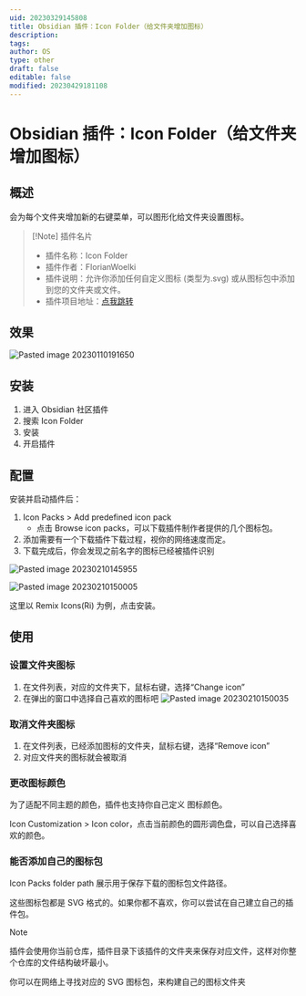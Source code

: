 ```yaml
---
uid: 20230329145808
title: Obsidian 插件：Icon Folder（给文件夹增加图标）
description: 
tags: 
author: OS
type: other
draft: false
editable: false
modified: 20230429181108
---
```


# Obsidian 插件：Icon Folder（给文件夹增加图标）

## 概述

会为每个文件夹增加新的右键菜单，可以图形化给文件夹设置图标。

> [!Note] 插件名片
> - 插件名称：Icon Folder
> - 插件作者：FlorianWoelki
> - 插件说明：允许你添加任何自定义图标 (类型为.svg) 或从图标包中添加到您的文件夹或文件。
> - 插件项目地址：[点我跳转](https://github.com/FlorianWoelki/obsidian-icon-folder)

## 效果

![Pasted image 20230110191650](https://cdn.pkmer.cn/images/9ae0188f8195e036b9ada0a5508126b6_MD5.png)

## 安装

1. 进入 Obsidian 社区插件
2. 搜索 Icon Folder
3. 安装
4. 开启插件

## 配置

安装并启动插件后：

1. Icon Packs > Add predefined icon pack
    - 点击 Browse icon packs，可以下载插件制作者提供的几个图标包。
2. 添加需要有一个下载插件下载过程，视你的网络速度而定。
3. 下载完成后，你会发现之前名字的图标已经被插件识别

![Pasted image 20230210145955](https://cdn.pkmer.cn/images/ac97aa3edf7496cbdb59169fad17e5ce_MD5.png)

![Pasted image 20230210150005](https://cdn.pkmer.cn/images/a9658c2df81635670620a2ac71265cc4_MD5.png)

这里以 Remix Icons(Ri) 为例，点击安装。

## 使用

### 设置文件夹图标

1. 在文件列表，对应的文件夹下，鼠标右键，选择“Change icon”
2. 在弹出的窗口中选择自己喜欢的图标吧
   ![Pasted image 20230210150035](https://cdn.pkmer.cn/images/fb4490cc0c9f836c1d832ae0fdfd6d18_MD5.png)

### 取消文件夹图标

1. 在文件列表，已经添加图标的文件夹，鼠标右键，选择“Remove icon”
2. 对应文件夹的图标就会被取消

### 更改图标颜色

为了适配不同主题的颜色，插件也支持你自己定义 图标颜色。

Icon Customization > Icon color，点击当前颜色的圆形调色盘，可以自己选择喜欢的颜色。

### 能否添加自己的图标包

Icon Packs folder path 展示用于保存下载的图标包文件路径。

这些图标包都是 SVG 格式的。如果你都不喜欢，你可以尝试在自己建立自己的插件包。

> [!Note]
> 插件会使用你当前仓库，插件目录下该插件的文件夹来保存对应文件，这样对你整个仓库的文件结构破坏最小。

你可以在网络上寻找对应的 SVG 图标包，来构建自己的图标文件夹
